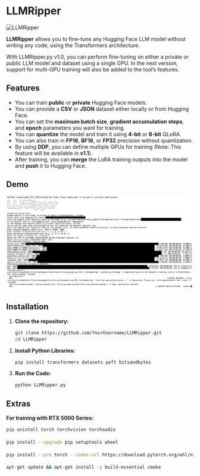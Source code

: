 # LLMRipper
![LLMRipper](LLMRipper_Icon.png)

**LLMRipper** allows you to fine-tune any Hugging Face LLM model without writing any code, using the Transformers architecture.

With LLMRipper.py v1.0, you can perform fine-tuning on either a private or public LLM model and dataset using a single GPU. In the next version, support for multi-GPU training will also be added to the tool’s features.

## Features

- You can train **public** or **private** Hugging Face models.  
- You can provide a **CSV** or **JSON** dataset either locally or from Hugging Face.  
- You can set the **maximum batch size**, **gradient accumulation steps**, and **epoch** parameters you want for training.  
- You can **quantize** the model and train it using **4-bit** or **8-bit** QLoRA.  
- You can also train in **FP16**, **BF16**, or **FP32** precision without quantization.  
- By using **DDP**, you can define multiple GPUs for training (Note: This feature will be available in **v1.1**).  
- After training, you can **merge** the LoRA training outputs into the model and **push** it to Hugging Face.


## Demo

![LLMRipper Demo](demo.png)


## Installation

1. **Clone the repository:**

   ```bash
   git clone https://github.com/YourUsername/LLMRipper.git
   cd LLMRipper

2. **Install Python Libraries:**

   ```bash
   pip install transformers datasets peft bitsandbytes


3. **Run the Code:**

   ```bash
   python LLMRipper.py

## Extras

**For training with RTX 5000 Series:**

   ```bash
   pip unistall torch torchvision torchaudio

   pip install --upgrade pip setuptools wheel

   pip install --pre torch --index-url https://download.pytorch.org/whl/nightly/cu128

   apt-get update && apt-get install -y build-essential cmake


